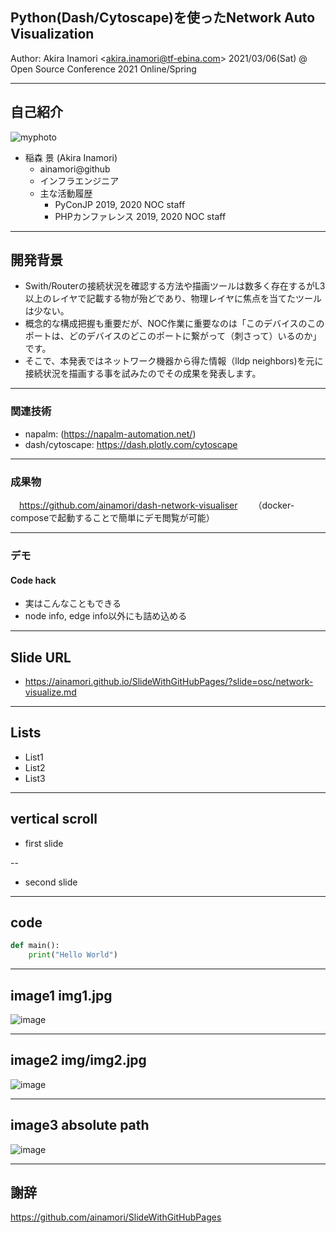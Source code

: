 ## Python(Dash/Cytoscape)を使ったNetwork Auto Visualization

 Author: Akira Inamori <<akira.inamori@tf-ebina.com>>
 2021/03/06(Sat) @ Open Source Conference 2021 Online/Spring


---

## 自己紹介

![myphoto](https://avatars.githubusercontent.com/u/8357830?s=460&u=b451b623bcc515093cf4ab18acd498df704181f1&v=4)

- 稲森 景 (Akira Inamori)
  - ainamori@github
  - インフラエンジニア
  - 主な活動履歴
    - PyConJP 2019, 2020 NOC staff
    - PHPカンファレンス 2019, 2020 NOC staff

---

## 開発背景


- Swith/Routerの接続状況を確認する方法や描画ツールは数多く存在するがL3以上のレイヤで記載する物が殆どであり、物理レイヤに焦点を当てたツールは少ない。
- 概念的な構成把握も重要だが、NOC作業に重要なのは「このデバイスのこのポートは、どのデバイスのどこのポートに繋がって（刺さって）いるのか」です。
- そこで、本発表ではネットワーク機器から得た情報（lldp neighbors)を元に
接続状況を描画する事を試みたのでその成果を発表します。

---

### 関連技術

- napalm: (https://napalm-automation.net/)
- dash/cytoscape: https://dash.plotly.com/cytoscape

---

### 成果物
　https://github.com/ainamori/dash-network-visualiser
　　（docker-composeで起動することで簡単にデモ閲覧が可能）

---

### デモ


#### Code hack

- 実はこんなこともできる
 - node info, edge info以外にも詰め込める


---

## Slide URL
- https://ainamori.github.io/SlideWithGitHubPages/?slide=osc/network-visualize.md

---

## Lists

- List1
- List2
- List3

---

## vertical scroll

- first slide

--

- second slide

---

## code

```python
def main():
    print("Hello World")
```

---

## image1 img1.jpg

![image](img1.jpg)

---

## image2 img/img2.jpg

![image](img/img2.jpg)

---

## image3 absolute path

![image](http://yamap55.github.io/Slide/20170827/img1.jpg)

---

## 謝辞


https://github.com/ainamori/SlideWithGitHubPages